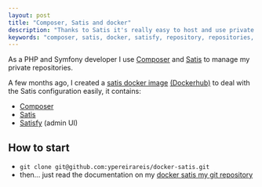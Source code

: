 ```yaml
---
layout: post
title: "Composer, Satis and docker"
description: "Thanks to Satis it's really easy to host and use private repositories"
keywords: "composer, satis, docker, satisfy, repository, repositories, git, packagist, github, gitlab, bitbucket"
---
```


As a PHP and Symfony developer I use [Composer](https://getcomposer.org/)
and [Satis](https://github.com/composer/satis) to manage my private repositories.

A few months ago, I created a [satis docker image](https://github.com/ypereirareis/docker-satis)
[(Dockerhub)](https://hub.docker.com/r/ypereirareis/docker-satis/) to deal with the Satis configuration easily, it contains: 

* [Composer](https://getcomposer.org/)
* [Satis](https://github.com/composer/satis)
* [Satisfy](https://github.com/ludofleury/satisfy) (admin UI)


## How to start

* `git clone git@github.com:ypereirareis/docker-satis.git`
* then... just read the documentation on my [docker satis my git repository](https://github.com/ypereirareis/docker-satis)

